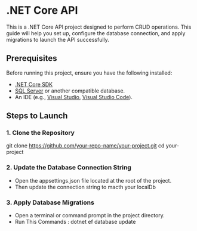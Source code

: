 # .NET Core API

This is a .NET Core API project designed to perform CRUD operations. This guide will help you set up, configure the database connection, and apply migrations to launch the API successfully.

## Prerequisites

Before running this project, ensure you have the following installed:

- [.NET Core SDK](https://dotnet.microsoft.com/download)
- [SQL Server](https://www.microsoft.com/en-us/sql-server/sql-server-downloads) or another compatible database.
- An IDE (e.g., [Visual Studio](https://visualstudio.microsoft.com/), [Visual Studio Code](https://code.visualstudio.com/)).

## Steps to Launch

### 1. Clone the Repository

git clone https://github.com/your-repo-name/your-project.git
cd your-project


### 2. Update the Database Connection String

- Open the appsettings.json file located at the root of the project.
- Then update the connection string to macth your localDb

### 3. Apply Database Migrations

- Open a terminal or command prompt in the project directory.
- Run This Commands :
	dotnet ef database update
	
